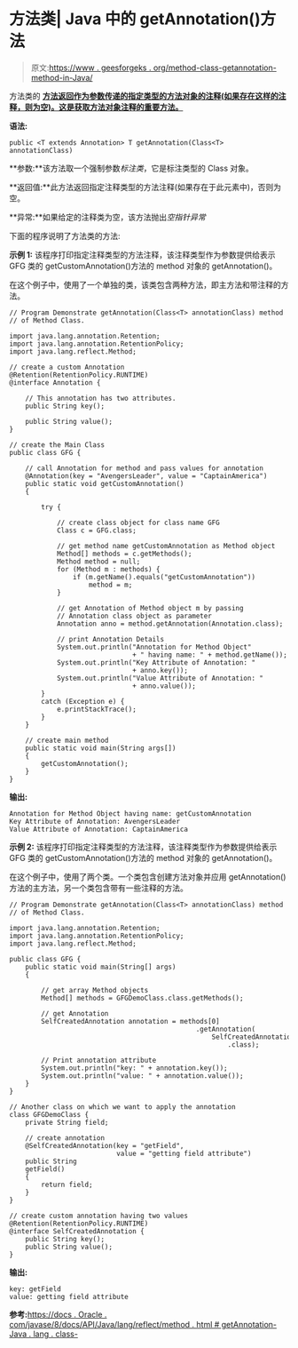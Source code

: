 # 方法类| Java 中的 getAnnotation()方法

> 原文:[https://www . geesforgeks . org/method-class-getannotation-method-in-Java/](https://www.geeksforgeeks.org/method-class-getannotation-method-in-java/)

方法类的 **[方法返回作为参数传递的指定类型的方法对象的注释(如果存在这样的注释，则为空)。这是获取方法对象注释的重要方法。](https://www.geeksforgeeks.org/reflection-in-java/)**

**语法:**

```
public <T extends Annotation> T getAnnotation(Class<T> annotationClass)
```

**参数:**该方法取一个强制参数*标注类*，它是标注类型的 Class 对象。

**返回值:**此方法返回指定注释类型的方法注释(如果存在于此元素中)，否则为空。

**异常:**如果给定的注释类为空，该方法抛出*空指针异常*

下面的程序说明了方法类的方法:

**示例 1:** 该程序打印指定注释类型的方法注释，该注释类型作为参数提供给表示 GFG 类的 getCustomAnnotation()方法的 method 对象的 getAnnotation()。

在这个例子中，使用了一个单独的类，该类包含两种方法，即主方法和带注释的方法。

```
// Program Demonstrate getAnnotation(Class<T> annotationClass) method
// of Method Class.

import java.lang.annotation.Retention;
import java.lang.annotation.RetentionPolicy;
import java.lang.reflect.Method;

// create a custom Annotation
@Retention(RetentionPolicy.RUNTIME)
@interface Annotation {

    // This annotation has two attributes.
    public String key();

    public String value();
}

// create the Main Class
public class GFG {

    // call Annotation for method and pass values for annotation
    @Annotation(key = "AvengersLeader", value = "CaptainAmerica")
    public static void getCustomAnnotation()
    {

        try {

            // create class object for class name GFG
            Class c = GFG.class;

            // get method name getCustomAnnotation as Method object
            Method[] methods = c.getMethods();
            Method method = null;
            for (Method m : methods) {
                if (m.getName().equals("getCustomAnnotation"))
                    method = m;
            }

            // get Annotation of Method object m by passing
            // Annotation class object as parameter
            Annotation anno = method.getAnnotation(Annotation.class);

            // print Annotation Details
            System.out.println("Annotation for Method Object"
                               + " having name: " + method.getName());
            System.out.println("Key Attribute of Annotation: "
                               + anno.key());
            System.out.println("Value Attribute of Annotation: "
                               + anno.value());
        }
        catch (Exception e) {
            e.printStackTrace();
        }
    }

    // create main method
    public static void main(String args[])
    {
        getCustomAnnotation();
    }
}
```

**输出:**

```
Annotation for Method Object having name: getCustomAnnotation
Key Attribute of Annotation: AvengersLeader
Value Attribute of Annotation: CaptainAmerica

```

**示例 2:** 该程序打印指定注释类型的方法注释，该注释类型作为参数提供给表示 GFG 类的 getCustomAnnotation()方法的 method 对象的 getAnnotation()。

在这个例子中，使用了两个类。一个类包含创建方法对象并应用 getAnnotation()方法的主方法，另一个类包含带有一些注释的方法。

```
// Program Demonstrate getAnnotation(Class<T> annotationClass) method
// of Method Class.

import java.lang.annotation.Retention;
import java.lang.annotation.RetentionPolicy;
import java.lang.reflect.Method;

public class GFG {
    public static void main(String[] args)
    {

        // get array Method objects
        Method[] methods = GFGDemoClass.class.getMethods();

        // get Annotation
        SelfCreatedAnnotation annotation = methods[0]
                                               .getAnnotation(
                                                   SelfCreatedAnnotation
                                                       .class);

        // Print annotation attribute
        System.out.println("key: " + annotation.key());
        System.out.println("value: " + annotation.value());
    }
}

// Another class on which we want to apply the annotation
class GFGDemoClass {
    private String field;

    // create annotation
    @SelfCreatedAnnotation(key = "getField",
                           value = "getting field attribute")
    public String
    getField()
    {
        return field;
    }
}

// create custom annotation having two values
@Retention(RetentionPolicy.RUNTIME)
@interface SelfCreatedAnnotation {
    public String key();
    public String value();
}
```

**输出:**

```
key: getField
value: getting field attribute

```

**参考:**[https://docs . Oracle . com/javase/8/docs/API/Java/lang/reflect/method . html # getAnnotation-Java . lang . class-](https://docs.oracle.com/javase/8/docs/api/java/lang/reflect/Method.html#getAnnotation-java.lang.Class-)